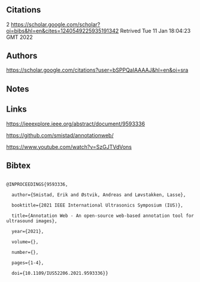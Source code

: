 # 
## Citations
2
https://scholar.google.com/scholar?oi=bibs&hl=en&cites=1240549225935191342
Retrived
Tue 11 Jan 18:04:23 GMT 2022

## Authors 

https://scholar.google.com/citations?user=bSPPQaIAAAAJ&hl=en&oi=sra


## Notes

## Links 
https://ieeexplore.ieee.org/abstract/document/9593336

https://github.com/smistad/annotationweb/

https://www.youtube.com/watch?v=SzGJTVdVons


## Bibtex 

```

@INPROCEEDINGS{9593336,

  author={Smistad, Erik and Østvik, Andreas and Løvstakken, Lasse},

  booktitle={2021 IEEE International Ultrasonics Symposium (IUS)}, 

  title={Annotation Web - An open-source web-based annotation tool for ultrasound images}, 

  year={2021},

  volume={},

  number={},

  pages={1-4},

  doi={10.1109/IUS52206.2021.9593336}}

```

